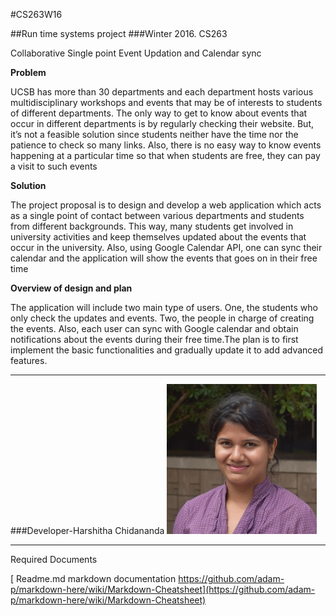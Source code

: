 

#CS263W16


##Run time systems project
###Winter 2016. CS263

Collaborative Single point Event Updation and Calendar sync

**Problem**

 UCSB has more than 30 departments and each department hosts various multidisciplinary workshops and events that may be of interests to students of different departments. The only way to get to know about events that occur in different departments is by regularly checking their website. But, it’s not a feasible solution since students neither have the time nor the patience to check so many links. Also, there is no easy way to know events happening at a particular time so that when students are free, they can pay a visit to such events

**Solution** 

The project proposal is to design and develop a web application which acts as a single point of contact between various departments and students from different backgrounds. This way, many students get involved in university activities and keep themselves updated about the events that occur in the university. Also, using Google Calendar API, one can sync their calendar and the application will show the events that goes on in their free time 


**Overview of design and plan**

The application will include two main type of users. One, the students who only check the updates and events. Two, the people in charge of creating the events. Also, each user can sync with Google calendar and obtain notifications about the events during their free time.The plan is to first implement the basic functionalities and gradually update it to add advanced features.

---

###Developer-Harshitha Chidananda 
![Harshitha Chidananda](calsync/src/main/webapp/images/chidanandamurthyharshitha.jpg)

---
Required Documents


[ Readme.md markdown documentation https://github.com/adam-p/markdown-here/wiki/Markdown-Cheatsheet](https://github.com/adam-p/markdown-here/wiki/Markdown-Cheatsheet)
